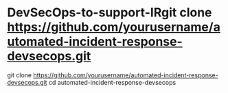 # DevSecOps-to-support-IRgit clone https://github.com/yourusername/automated-incident-response-devsecops.git
git clone https://github.com/yourusername/automated-incident-response-devsecops.git
cd automated-incident-response-devsecops

